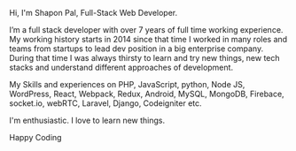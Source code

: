 
Hi, I'm Shapon Pal, Full-Stack Web Developer.

I’m a full stack developer with over 7 years of full time working experience. My working history starts in 2014 since that time I worked in many roles and teams from startups to lead dev position in a big enterprise company. During that time I was always thirsty to learn and try new things, new tech stacks and understand different approaches of development.

My Skills and experiences on PHP, JavaScript, python, Node JS, WordPress, React, Webpack, Redux, Android, MySQL, MongoDB, Firebace, socket.io, webRTC, Laravel, Django, Codeigniter etc.

I'm enthusiastic. I love to learn new things.

Happy Coding
